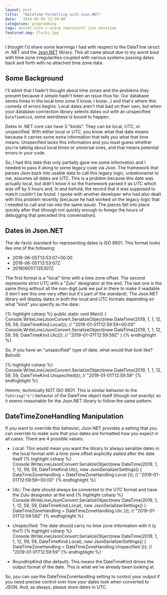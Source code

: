 ```yaml
---
layout: post
title:  "DateTime Formatting with Json.NET"
date:   2019-06-05 13:29:00
categories: programming
tags: dotnet-core c-sharp newtonsoft json datetime
featured-img: Clocks.jpg
---
```


I thought I'd share some learnings I had with respect to the DateTime struct in .NET and the [Json.NET](https://www.newtonsoft.com/json) library. This all came about due to my worst bout with time zone irregularities coupled with various systems passing dates back and forth with no attached time zone data.

<!-- more -->

## Some Background

I'll admit that I hadn't thought about time zones and the problems they present because it simple hadn't been an issue thus far. Our database stores times in the local time zone (I know, I know...) and that's where this comedy of errors begins. Local dates aren't that bad on their own, but when your database connection library selects dates out with an unspecified `DateTimeKind`, some weirdness is bound to happen.

Dates in .NET core can have 3 "kinds". They can be local, UTC, or unspecified. With either local or UTC, you know what that date means because it carries some extra information that tells you what that time means. Unspecified lacks this information and you must guess whether you're talking about local times or universal ones, and that means potential errors in your code.

So, I had this date that only partially gave me some information and I needed to pass it along to some legacy code via Json. The framework that parses Json back into usable data to call this legacy logic, unbeknownst to me, assumes all dates are UTC. This is a problem because this date was actually local, but didn't know it so the framework parsed it as UTC which was off by 5 hours and, lo and behold, the record that it was supposed to match couldn't be found. I spoke with another developer who had also dealt with this problem recently (because he had worked on the legacy logic that I needed to call and ran into the same issue). The pieces fell into place quickly after that (though not quickly enough to forego the hours of debugging that preceded this conversation).

## Dates in Json.NET

The de-facto standard for representing dates is ISO 8601. This format looks like one of the following:

   * 2019-06-05T13:53:07+00:00
   * 2019-06-05T13:53:07Z
   * 20190605T135307Z

The first format is a "local" time with a time zone offset. The second represents strict UTC with a "Zulu" designator at the end. The last one is the same thing without all the non-digit junk we put in there to make it readable (I don't see this one very often but it's part of the standard). The Json.NET library will display dates in both the local and UTC formats depending on what "kind" you specify as the date:

{% highlight csharp %}
public static void Main()
{
    Console.WriteLine(JsonConvert.SerializeObject(new DateTime(2019, 1, 1, 12, 59, 59, DateTimeKind.Local)));
	// "2019-01-01T12:59:59+00:00"
	Console.WriteLine(JsonConvert.SerializeObject(new DateTime(2019, 1, 1, 12, 59, 59, DateTimeKind.Utc)));
	// "2019-01-01T12:59:59Z"
}
{% endhighlight %}

So, if you have an "unspecified" type of date, what would that look like? Behold:

{% highlight csharp %}
Console.WriteLine(JsonConvert.SerializeObject(new DateTime(2019, 1, 1, 12, 59, 59, DateTimeKind.Unspecified)));
// "2019-01-01T12:59:59"
{% endhighlight %}

Hmmm, technically NOT ISO 8601. This is similar behavior to the `ToString("o")` behavior of the DateTime object itself (though not exactly) so it seems reasonable for the Json.NET library to follow the same pattern.

## DateTimeZoneHandling Manipulation

If you want to override this behavior, Json.NET provides a setting that you can override to make sure that your dates are formatted how you expect in all cases. There are 4 possible values:
   * Local: This would mean you want the library to always serialize dates in the local format with a time zone offset explicitly stated after the date itself
{% highlight csharp %}
Console.WriteLine(JsonConvert.SerializeObject(new DateTime(2019, 1, 1, 12, 59, 59, DateTimeKind.Utc),
    new JsonSerializerSettings()
	{
		DateTimeZoneHandling = DateTimeZoneHandling.Local
	}));
// "2019-01-01T12:59:59+00:00"
{% endhighlight %}

   * Utc: The date should always be converted to the UTC format and have the Zulu designator at the end
{% highlight csharp %}
Console.WriteLine(JsonConvert.SerializeObject(new DateTime(2019, 1, 1, 12, 59, 59, DateTimeKind.Local),
    new JsonSerializerSettings()
	{
		DateTimeZoneHandling = DateTimeZoneHandling.Utc
	}));
// "2019-01-01T12:59:59Z"
{% endhighlight %}

   * Unspecified: The date should carry no time zone information with it (y tho?)
{% highlight csharp %}
Console.WriteLine(JsonConvert.SerializeObject(new DateTime(2019, 1, 1, 12, 59, 59, DateTimeKind.Local),
    new JsonSerializerSettings()
	{
		DateTimeZoneHandling = DateTimeZoneHandling.Unspecified
	}));
// "2019-01-01T12:59:59"
{% endhighlight %}

   * RoundtripKind (the default): This means the DateTimeKind drives the output format of the date. This is what we've already been looking at.

So, you can use the DateTimeZoneHandling setting to control your output if you need precise control over how your dates look when converted to JSON. And, as always, please store dates in UTC.